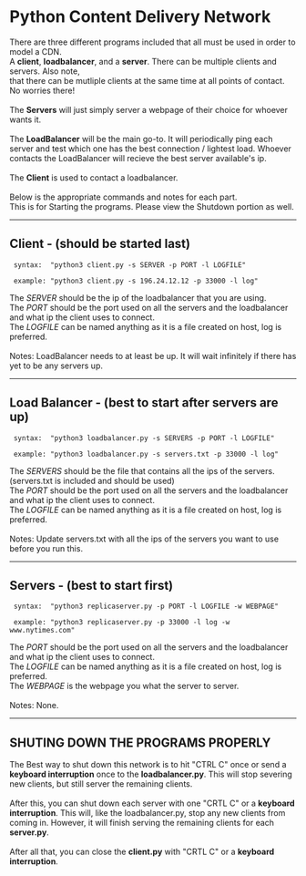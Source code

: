 <h1>Python Content Delivery Network</h1>


There are three different programs included that all must be used in order to model a CDN.<br>
A **client**, **loadbalancer**, and a **server**. There can be multiple clients and servers. Also note,<br>
that there can be mutliple clients at the same time at all points of contact. No worries there!<br>
<br>
The **Servers** will just simply server a webpage of their choice for whoever wants it.<br>
<br>
The **LoadBalancer** will be the main go-to. It will periodically ping each server and test which
one has the best connection / lightest load. Whoever contacts the LoadBalancer will recieve
the best server available's ip.<br>
<br>
The **Client** is used to contact a loadbalancer.<br>
<br>
Below is the appropriate commands and notes for each part.<br>
This is for Starting the programs. Please view the Shutdown portion as well.<br>

---

<h2>Client - (should be started last)</h2>

     syntax:  "python3 client.py -s SERVER -p PORT -l LOGFILE"
  
     example: "python3 client.py -s 196.24.12.12 -p 33000 -l log"
  
  The *SERVER* should be the ip of the loadbalancer that you are using.<br>
  The *PORT* should be the port used on all the servers and the loadbalancer and what ip the client uses to connect.<br>
  The *LOGFILE* can be named anything as it is a file created on host, log is preferred.<br>
  <br>
  Notes: LoadBalancer needs to at least be up. It will wait infinitely if
  there has yet to be any servers up.

---

<h2>Load Balancer - (best to start after servers are up)</h2>

     syntax:  "python3 loadbalancer.py -s SERVERS -p PORT -l LOGFILE"
  
     example: "python3 loadbalancer.py -s servers.txt -p 33000 -l log"

  The *SERVERS* should be the file that contains all the ips of the servers.
  (servers.txt is included and should be used)<br>
  The *PORT* should be the port used on all the servers and the loadbalancer and what ip the client uses to connect.<br>
  The *LOGFILE* can be named anything as it is a file created on host, log is preferred.<br>
  <br>
  Notes: Update servers.txt with all the ips of the servers you want to use before you run this.

---

<h2>Servers - (best to start first)</h2>

     syntax:  "python3 replicaserver.py -p PORT -l LOGFILE -w WEBPAGE"
  
     example: "python3 replicaserver.py -p 33000 -l log -w www.nytimes.com"

  The *PORT* should be the port used on all the servers and the loadbalancer and what ip the client uses to connect.<br>
  The *LOGFILE* can be named anything as it is a file created on host, log is preferred.<br>
  The *WEBPAGE* is the webpage you what the server to server.<br>
  <br>
  Notes: None.

---


<h2>SHUTING DOWN THE PROGRAMS PROPERLY</h2>

The Best way to shut down this network is to hit "CTRL C" once or send a **keyboard interruption** once
to the **loadbalancer.py**. This will stop severing new clients, but still server the remaining clients.<br>
<br>
After this, you can shut down each server with one "CRTL C" or a **keyboard interruption**. This will, like the
loadbalancer.py, stop any new clients from coming in. However, it will finish serving the remaining clients for each **server.py**.<br>
<br>
After all that, you can close the **client.py** with "CRTL C" or a **keyboard interruption**.
